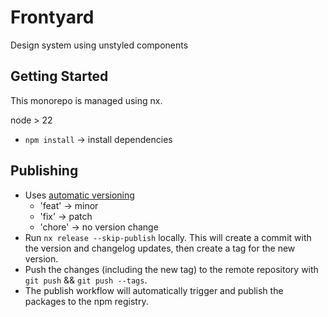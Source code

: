 # Frontyard

Design system using unstyled components

## Getting Started

This monorepo is managed using nx.

node > 22

- `npm install` -> install dependencies

## Publishing

- Uses [automatic versioning](https://nx.dev/recipes/nx-release/automatically-version-with-conventional-commits#automatically-version-with-conventional-commits)
  - 'feat' -> minor
  - 'fix' -> patch
  - 'chore' -> no version change
- Run `nx release --skip-publish` locally. This will create a commit with the version and changelog updates, then create a tag for the new version.
- Push the changes (including the new tag) to the remote repository with `git push` && `git push --tags`.
- The publish workflow will automatically trigger and publish the packages to the npm registry.
